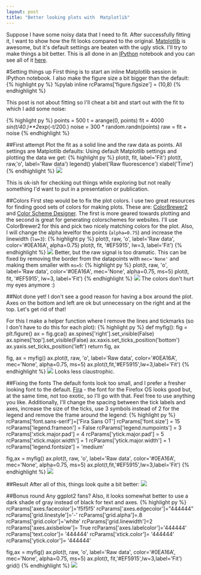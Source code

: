 ```yaml
---
layout: post
title: "Better looking plots with  Matplotlib"
---
```

Suppose I have some noisy data that I need to fit. After successfully fitting it, I want to show how the fit looks compared to the original. [Matplotlib][1] is awesome, but it's default settings are beaten with the ugly stick. I'll try to make things a bit better. This is all done in an [IPython][2] notebook and you can see all of it [here][3]. 

#Setting things up
First thing is to start an inline Matplotlib session in IPython notebook. I also make the figure size a bit bigger than the default:
{% highlight py %}
%pylab inline
rcParams['figure.figsize'] = (10,8)
{% endhighlight %}

This post is not about fitting so I'll cheat a bit and start out with the fit to which I add some noise:

{% highlight py %}
points = 500
t = arange(0, points)
fit = 4000 *sin(t/40.)**2*exp(-t/200.)
noise = 300 * random.randn(points)
raw = fit + noise
{% endhighlight %}

##First attempt
Plot the fit as a solid line and the raw data as points. All settings are Matplotlib defaults:
Using default Matplotlib settings and plotting the data we get:
{% highlight py %}
plot(t, fit, label='Fit')
plot(t, raw,'o', label='Raw data')
legend()
ylabel('Raw fluorescence')
xlabel('Time')
{% endhighlight %}
![](/img/matplotlib/img0.png)

This is ok-ish for checking out things while exploring but not really something I'd want to put in a presentation or publication.

##Colors
First step would be to fix the plot colors. I use two great resources for finding good sets of colors for making plots. These are: [ColorBrewer2][4] and [Color Scheme Designer][5]. The first is more geared towards plotting and the second is great for generating colorschemes for websites. I'll use ColorBrewer2 for this and pick two nicely matching colors for the plot. Also, I will change the alpha levelfor the points (`alpha=0.75`) and increase the linewidth (`lw=3`):
{% highlight py %}
plot(t, raw, 'o', label='Raw data', color='#0EA16A', alpha=0.75)
plot(t, fit, '#EF5915', lw=3, label='Fit')
{% endhighlight %}
![](/img/matplotlib/img1.png)
Better, but the raw signal is too dramatic. This can be fixed by removing the border from the datapoints with `mec='None'` and making them smaller with `ms=5`:
{% highlight py %}
plot(t, raw, 'o', label='Raw data', color='#0EA16A', mec='None', alpha=0.75,  ms=5)
plot(t, fit, '#EF5915', lw=3, label='Fit')
{% endhighlight %}
![](/img/matplotlib/img2.png)
The colors don't hurt my eyes anymore :)

##Not done yet!
I don't see a good reason for having a box around the plot. Axes on the bottom and left are ok but unnecessary on the right and at the top. Let's get rid of that!

For this I make a helper function  where I remove the lines and tickmarks (so I don't have to do this for each plot):
{% highlight py %}
def myfig():
    fig = plt.figure()
    ax = fig.gca()
    ax.spines['right'].set_visible(False)
    ax.spines['top'].set_visible(False)
    ax.xaxis.set_ticks_position('bottom')
    ax.yaxis.set_ticks_position('left')
    return fig, ax

fig, ax = myfig()
ax.plot(t, raw, 'o', label='Raw data', color='#0EA16A', mec='None', alpha=0.75,  ms=5)
ax.plot(t,fit,'#EF5915',lw=3,label='Fit')
{% endhighlight %}
![](/img/matplotlib/img3.png)
Looks less claustrophic.

##Fixing the fonts
The default fonts look too small, and I prefer a fresher looking font to the default. [Fira][6] - the font for the Firefox OS looks good but, at the same time, not too exotic, so I'll go with that. Feel free to use anything you like. Additionally, I'll change the spacing between the tick labels and axes, increase the size of the ticks, use 3 symbols instead of 2 for the legend and remove the frame around the legend:
{% highlight py %}
rcParams['font.sans-serif']=['Fira Sans OT']
rcParams['font.size'] = 15
rcParams['legend.frameon'] = False
rcParams['legend.numpoints'] = 3
rcParams['xtick.major.pad'] = 4
rcParams['ytick.major.pad'] = 5
rcParams['xtick.major.width'] = 1
rcParams['ytick.major.width'] = 1
rcParams['legend.fontsize'] = 'medium'

fig,ax = myfig()
ax.plot(t, raw, 'o', label='Raw data', color='#0EA16A', mec='None', alpha=0.75,  ms=5)
ax.plot(t,fit,'#EF5915',lw=3,label='Fit')
{% endhighlight %}
![](/img/matplotlib/img4.png)

##Result
After all of this, things look quite a bit better:
![](/img/matplotlib/imc.png)

##Bonus round
Any ggplot2 fans? Also, it looks somewhat better to use a dark shade of gray instead of black for text and axes. 
{% highlight py %}
rcParams['axes.facecolor']='f5f5f5'
rcParams['axes.edgecolor']="444444"
rcParams['grid.linestyle']='-'
rcParams['grid.alpha']=.8
rcParams['grid.color']='white'
rcParams['grid.linewidth']=2
rcParams['axes.axisbelow']= True
rcParams['axes.labelcolor']='444444'
rcParams['text.color']= '444444'
rcParams['xtick.color']= '444444'
rcParams['ytick.color']= '444444'

fig,ax = myfig()
ax.plot(t, raw, 'o', label='Raw data', color='#0EA16A', mec='None', alpha=0.75,  ms=5)
ax.plot(t, fit,'#EF5915',lw=3,label='Fit')
grid()
{% endhighlight %}
![](/img/matplotlib/img5.png)

[1]:http://matplotlib.org/
[2]:http://ipython.org/
[3]:http://ipython.org/
[4]:http://colorbrewer2.org
[5]:http://colorschemedesigner.com
[6]:http://www.mozilla.org/en-US/styleguide/products/firefox-os/typeface/
